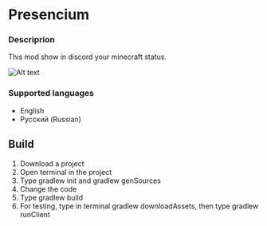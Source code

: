 # Presencium
### Descriprion
This mod show in discord your minecraft status.

![Alt text](https://cdn-raw.modrinth.com/data/iNU1UQcw/images/f05b904ad665d718c6b5e25ce7372bcf99740b96.png)

### Supported languages
- English
- Русский (Russian)

## Build
1. Download a project
2. Open terminal in the project
3. Type gradlew init and gradlew genSources
4. Change the code
5. Type gradlew build
6. For testing, type in terminal gradlew downloadAssets, then type gradlew runClient
